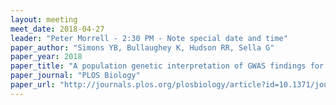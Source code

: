 ```yaml
---
layout: meeting
meet_date: 2018-04-27
leader: "Peter Morrell - 2:30 PM - Note special date and time"
paper_author: "Simons YB, Bullaughey K, Hudson RR, Sella G"
paper_year: 2018
paper_title: "A population genetic interpretation of GWAS findings for human quantitative traits"
paper_journal: "PLOS Biology"
paper_url: "http://journals.plos.org/plosbiology/article?id=10.1371/journal.pbio.2002985"
---
```

